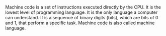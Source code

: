 Machine code is a set of instructions executed directly by the CPU. It is the lowest level of programming language. It is the only language a computer can understand. It is a sequence of binary digits (bits), which are bits of 0 and 1, that perform a specific task. Machine code is also called machine language.